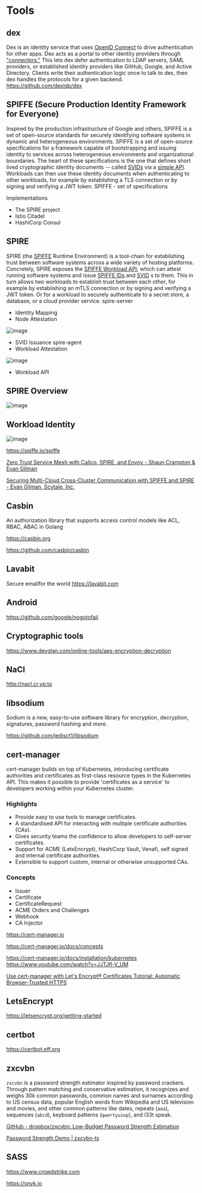 # Tools

## dex

Dex is an identity service that uses [OpenID Connect](https://openid.net/connect/) to drive authentication for other apps.
Dex acts as a portal to other identity providers through ["connectors."](https://github.com/dexidp/dex#connectors) This lets dex defer authentication to LDAP servers, SAML providers, or established identity providers like GitHub, Google, and Active Directory. Clients write their authentication logic once to talk to dex, then dex handles the protocols for a given backend.
<https://github.com/dexidp/dex>

## SPIFFE (Secure Production Identity Framework for Everyone)

Inspired by the production infrastructure of Google and others, SPIFFE is a set of open-source standards for securely identifying software systems in dynamic and heterogeneous environments.
SPIFFE is a set of open-source specifications for a framework capable of bootstrapping and issuing identity to services across heterogeneous environments and organizational boundaries. The heart of these specifications is the one that defines short lived cryptographic identity documents -- called [SVIDs](http://localhost:1313/spiffe/concepts/#spiffe-verifiable-identity-document-svid) via a [simple API](https://spiffe.io/spiffe/concepts/#spiffe-workload-api). Workloads can then use these identity documents when authenticating to other workloads, for example by establishing a TLS connection or by signing and verifying a JWT token.
SPIFFE - set of specifications

Implementations

- The SPIRE project
- Istio Citadel
- HashiCorp Consul

## SPIRE

SPIRE (the [SPIFFE](https://github.com/spiffe/spiffe) Runtime Environment) is a tool-chain for establishing trust between software systems across a wide variety of hosting platforms. Concretely, SPIRE exposes the [SPIFFE Workload API](https://github.com/spiffe/go-spiffe/blob/master/proto/spiffe/workload/workload.proto), which can attest running software systems and issue [SPIFFE IDs](https://github.com/spiffe/spiffe/blob/master/standards/SPIFFE-ID) and [SVID](https://github.com/spiffe/spiffe/blob/master/standards/SPIFFE-ID) s to them. This in turn allows two workloads to establish trust between each other, for example by establishing an mTLS connection or by signing and verifying a JWT token. Or for a workload to securely authenticate to a secret store, a database, or a cloud provider service.
spire-server

- Identity Mapping
- Node Attestation

![image](../../media/Tools-image1.jpg)

- SVID Issuance
spire-agent
- Workload Attestation

![image](../../media/Tools-image2.jpg)

- Workload API

## SPIRE Overview

![image](../../media/Tools-image3.jpg)

## Workload Identity

![image](../../media/Tools-image4.jpg)

<https://spiffe.io/spiffe>

[Zero Trust Service Mesh with Calico, SPIRE, and Envoy - Shaun Crampton & Evan Gilman](https://www.youtube.com/watch?v=rKOEYoINdOE)

[Securing Multi-Cloud Cross-Cluster Communication with SPIFFE and SPIRE - Evan Gilman, Scytale, Inc.](https://www.youtube.com/watch?v=sLN11qAFAC4)

## Casbin

An authorization library that supports access control models like ACL, RBAC, ABAC in Golang

<https://casbin.org>

<https://github.com/casbin/casbin>

## Lavabit

Secure emailfor the world
<https://lavabit.com>

## Android

<https://github.com/google/nogotofail>

## Cryptographic tools

<https://www.devglan.com/online-tools/aes-encryption-decryption>

## NaCl

<http://nacl.cr.yp.to>

## libsodium

Sodium is a new, easy-to-use software library for encryption, decryption, signatures, password hashing and more.

<https://github.com/jedisct1/libsodium>

## cert-manager

cert-manager builds on top of Kubernetes, introducing certificate authorities and certificates as first-class resource types in the Kubernetes API. This makes it possible to provide 'certificates as a service' to developers working within your Kubernetes cluster.

### Highlights

- Provide easy to use tools to manage certificates.
- A standardised API for interacting with multiple certificate authorities (CAs).
- Gives security teams the confidence to allow developers to self-server certificates.
- Support for ACME (LetsEncrypt), HashiCorp Vault, Venafi, self signed and internal certificate authorities.
- Extensible to support custom, internal or otherwise unsupported CAs.

### Concepts

- Issuer
- Certificate
- CertificateRequest
- ACME Orders and Challenges
- Webhook
- CA Injector

<https://cert-manager.io>

<https://cert-manager.io/docs/concepts>

<https://cert-manager.io/docs/installation/kubernetes>
<https://www.youtube.com/watch?v=JJTJfl-V_UM>

[Use cert-manager with Let's Encrypt® Certificates Tutorial: Automatic Browser-Trusted HTTPS](https://www.youtube.com/watch?v=etC5d0vpLZE)

## LetsEncrypt

<https://letsencrypt.org/getting-started>

## certbot

<https://certbot.eff.org>

## zxcvbn

`zxcvbn` is a password strength estimator inspired by password crackers. Through pattern matching and conservative estimation, it recognizes and weighs 30k common passwords, common names and surnames according to US census data, popular English words from Wikipedia and US television and movies, and other common patterns like dates, repeats (`aaa`), sequences (`abcd`), keyboard patterns (`qwertyuiop`), and l33t speak.

[GitHub - dropbox/zxcvbn: Low-Budget Password Strength Estimation](https://github.com/dropbox/zxcvbn)

[Password Strength Demo | zxcvbn-ts](https://zxcvbn-ts.github.io/zxcvbn/demo/)

## SASS

<https://www.crowdstrike.com>

<https://snyk.io>
